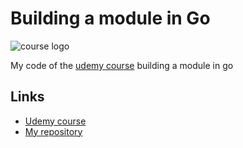 # Building a module in Go

![course logo](https://img-b.udemycdn.com/course/240x135/4765858_2e10.jpg)

My code of the [udemy course](https://www.udemy.com/course/building-a-module-in-go-golang/) building a module in go

## Links

 * [Udemy course](https://www.udemy.com/course/building-a-module-in-go-golang/)
 * [My repository](https://github.com/agedito/udemy-go-modules)
